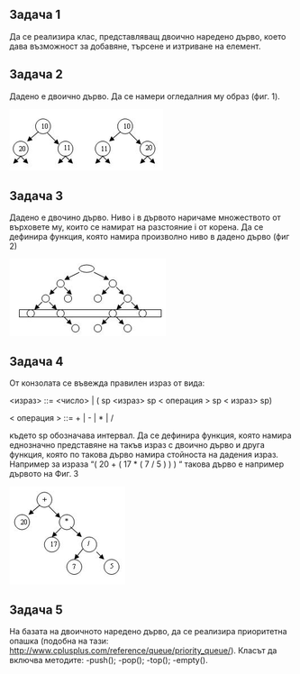 ## Задача 1


Да се реализира клас, представляващ двоично наредено дърво, което дава възможност за добавяне,
търсене и изтриване на елемент.
## Задача 2
Дадено е двоично дърво. Да се намери огледалния му образ (фиг. 1).

![fig1](images/rev.JPG)

## Задача 3
Дадено е двочино дърво. Ниво i в дървото наричаме множеството от върховете му, които се намират на разстояние i от корена. Да се дефинира функция, която намира произволно ниво в дадено дърво (фиг 2)



![fig2]( images/level.JPG)

## Задача 4
 От конзолата се въвежда правилен израз от вида:

<израз> ::= <число> | ( sp <израз> sp < операция > sp < израз> sp)

< операция > ::= + | - | * | /

където sp обозначава интервал. Да се дефинира функция, която намира еднозначно представяне на такъв израз с двоично дърво и друга функция, която по такова дърво намира стойноста на дадения израз. Например за израза “( 20 + ( 17 * ( 7 / 5 ) ) ) “ такова дърво е например дървото на Фиг. 3

![fig3](images/expr.JPG)
## Задача 5
На базата на двоичното наредено дърво, да се реализира приоритетна опашка
(подобна на тази: http://www.cplusplus.com/reference/queue/priority_queue/).
Класът да включва методите:
  -push();
  -pop();
  -top();
-empty().
